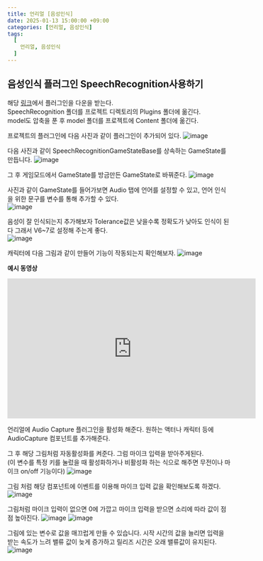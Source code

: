 ```yaml
---
title: 언리얼 [음성인식]
date: 2025-01-13 15:00:00 +09:00
categories: [언리얼, 음성인식]
tags:
  [
    언리얼, 음성인식
  ]
---
```


## 음성인식 플러그인 SpeechRecognition사용하기
해당 [링크](https://github.com/ukustra/sphinx-ue4)에서 플러그인을 다운을 받는다.  
SpeechRecognition 폴더를 프로젝트 디렉토리의 Plugins 폴더에 옮긴다.  
model도 압축을 푼 후 model 폴더를 프로젝트에 Content 폴더에 옮긴다.

프로젝트의 플러그인에 다음 사진과 같이 플러그인이 추가되어 있다.
![image](https://github.com/user-attachments/assets/2b37dbfa-141b-44c0-ab15-96e7d9af98f1)  

다음 사진과 같이 SpeechRecognitionGameStateBase를 상속하는 GameState를 만듭니다.
![image](https://github.com/user-attachments/assets/a3818cd2-e10c-47f9-a62b-2813a82b563b)  

그 후 게임모드에서 GameState를 방금만든 GameState로 바꿔준다.
![image](https://github.com/user-attachments/assets/c2ee3c90-7270-4cb9-a385-237d822bdc54)  

사진과 같이 GameState를 들어가보면 Audio 탭에 언어를 설정할 수 있고, 언어 인식을 위한 문구를 변수를 통해 추가할 수 있다.  
![image](https://github.com/user-attachments/assets/085a26ca-676d-4a98-bc05-cdb943533a8e)  

음성이 잘 인식되는지 추가해보자 Tolerance값은 낮을수록 정확도가 낮아도 인식이 된다 그래서 V6~7로 설정해 주는게 좋다.  
![image](https://github.com/user-attachments/assets/e55fa3d0-095f-4a02-971a-3af3ed9b6e41)  

캐릭터에 다음 그림과 같이 만들어 기능이 작동되는지 확인해보자.
![image](https://github.com/user-attachments/assets/a1aa44c5-e164-4172-b9a6-57333f825ace)  

**예시 동영상**
<iframe width="560" height="315" src="https://www.youtube.com/embed/TqSe3CFngRg?si=Y0xjU8j6rpjkp1Ax" title="YouTube video player" frameborder="0" allow="accelerometer; autoplay; clipboard-write; encrypted-media; gyroscope; picture-in-picture; web-share" referrerpolicy="strict-origin-when-cross-origin" allowfullscreen></iframe>


언리얼에 Audio Capture 플러그인을 활성화 해준다.
원하는 액터나 캐릭터 등에 AudioCapture 컴포넌트를 추가해준다.

그 후 해당 그림처럼 자동활성화를 켜준다. 그럼 마이크 입력을 받아주게된다.  
(이 변수를 특정 키를 눌렀을 때 활성화하거나 비활성화 하는 식으로 해주면 무전이나 마이크 on/off 기능이다)
![image](https://github.com/user-attachments/assets/35f77c26-9b0f-408a-af40-230f229a42ab)

그림 처럼 해당 컴포넌트에 이벤트를 이용해 마이크 입력 값을 확인해보도록 하겠다.
![image](https://github.com/user-attachments/assets/8f9445f5-3f36-4031-bf53-d84277d25b1f)

그림처럼 마이크 입력이 없으면 0에 가깝고 마이크 입력을 받으면 소리에 따라 값이 점점 높아진다.
![image](https://github.com/user-attachments/assets/3a185d85-b867-40d9-ad53-ee9b99a8c7f7)
![image](https://github.com/user-attachments/assets/a4879f08-c826-4f28-bae9-f48e7fbec841)

그림에 있는 변수로 값을 매끄럽게 만들 수 있습니다. 시작 시간의 값을 늘리면 입력을 받는 속도가 느려 밸류 값이 늦게 증가하고 릴리즈 시간은 오래 밸류값이 유지된다.
![image](https://github.com/user-attachments/assets/80f88432-a972-42ee-8aa1-0f20df5d5a14)
